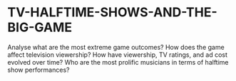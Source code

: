 # TV-HALFTIME-SHOWS-AND-THE-BIG-GAME
Analyse what are the most extreme game outcomes? How does the game affect television viewership? How have viewership, TV ratings, and ad cost evolved over time? Who are the most prolific musicians in terms of halftime show performances?
